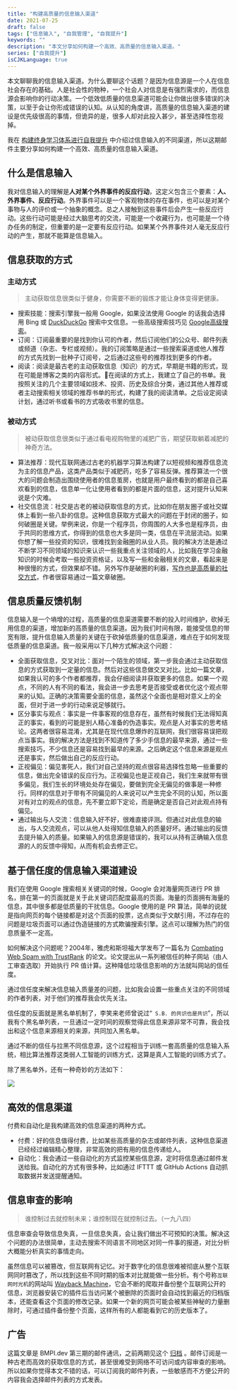 ```yaml
---
title: "构建高质量的信息输入渠道"
date: 2021-07-25
draft: false
tags: ["信息输入", "自我管理", "自我提升"]
keywords: ""
description: "本文分享如何构建一个高效、高质量的信息输入渠道。"
series: ["自我提升"]
isCJKLanguage: true
---
```


本文聊聊我的信息输入渠道。为什么要聊这个话题？是因为信息源是一个人在信息社会存在的基础。人是社会性的物种，一个社会人对信息是有强烈需求的，而信息源会影响你的行动决策。一个低效低质量的信息渠道可能会让你做出很多错误的决策，以至于会让你形成错误的认知。从认知的角度讲，高质量的信息输入渠道的建设是优先级很高的事情，但诡异的是，很多人却对此投入甚少，甚至选择性忽视掉。

我在 [构建终身学习体系进行自我提升](https://www.bmpi.dev/self/build-personal-knowledge-system/#信息输入的不同渠道介绍) 中介绍过信息输入的不同渠道，所以这期邮件主要分享如何构建一个高效、高质量的信息输入渠道。

## 什么是信息输入

我对信息输入的理解是**人对某个外界事件的反应行动**，这定义包含三个要素：**人、外界事件、反应行动**。外界事件可以是一个客观物体的存在事件，也可以是对某个事物与人的评价或一个抽象的概念。总之人接触到这些事件后会产生一些反应行动。这些行动可能是经过大脑思考的交流，可能是一个收藏行为，也可能是一个待办任务的制定，但重要的是一定要有反应行动。如果某个外界事件对人毫无反应行动的产生，那就不能算是信息输入。

## 信息获取的方式

### 主动方式

> 主动获取信息很类似于健身，你需要不断的锻炼才能让身体变得更健康。

- 搜索技能：搜索引擎我一般用 Google，如果没法使用 Google 的话我会选择用 Bing 或 [DuckDuckGo](https://duckduckgo.com/) 搜索中文信息。一些高级搜索技巧见 [Google高级搜索](https://wiki.bmpi.dev/#Google高级搜索)。
- 订阅：订阅最重要的是找到你认可的作者，然后订阅他们的公众号、邮件列表或频道（杂志、专栏或视频）。我的订阅策略是通过一些搜索渠道或他人推荐的方式先找到一批种子订阅号，之后通过这些号的推荐找到更多的作者。
- 阅读：阅读是最古老的主动获取信息（知识）的方式，早期是书籍的形式，现在可能是博客之类的内容形式。在阅读的方式上，我建立了自己的书单。我按照关注的几个主要领域如技术、投资、历史及综合分类，通过其他人推荐或者主动搜索相关领域的推荐书单的形式，构建了我的阅读清单。之后设定阅读计划，通过听书或看书的方式吸收书里的信息。

### 被动方式

> 被动获取信息很类似于通过看电视购物里的减肥广告，期望获取躺着减肥的神奇方法。

- 算法推荐：现代互联网通过古老的机器学习算法构建了以短视频和推荐信息流为主的信息产品，这类产品类似于减肥药，吃多了容易反弹。推荐算法一个很大的问题会制造出围绕使用者的信息茧房，也就是用户最终看到的都是自己喜欢看到的信息，信息单一化让使用者看到的都是片面的信息，这对提升认知来说是个灾难。
- 社交信息流：社交是古老的被动获取信息的方式，比如你在朋友圈子或社交媒体上看到一些八卦的信息。这种信息获取方式最大的问题在于封闭的圈子，如何破圈是关键。举例来说，你是一个程序员，你周围的人大多也是程序员，由于共同的思维方式，你得到的信息也大多是同一类，信息在平流层流动。如果你想了解一些投资的知识，很难找到金融圈的从业人员。我的解决方法是通过不断学习不同领域的知识来认识一些我重点关注领域的人，比如我在学习金融知识的时候会考取一些投资资格证，以及写一些和金融相关的文章，看起来是种很慢的方式，但效果却不错。另外写作是破圈的利器，[写作也是高质量的社交方式](https://www.bmpi.dev/self/build-personal-knowledge-system/#写作的意义)，作者很容易通过一篇文章破圈。

## 信息质量反馈机制

信息输入是一个墒增的过程，高质量的信息渠道需要不断的投入时间维护，砍掉无用信息的渠道，增加新的高质量的信息渠道。因为我们时间有限，能接受信息的带宽有限，提升信息输入质量的关键在于砍掉低质量的信息渠道，难点在于如何发现低质量的信息渠道。我一般采用以下几种方式解决这个问题：

- 全面获取信息，交叉对比：面对一个陌生的领域，第一步我会通过主动获取信息的方式获取到一定量的信息。然后对这些信息做交叉对比。比如一篇文章，如果我认可的多个作者都推荐，我会仔细阅读并获取更多的信息。如果一个观点，不同的人有不同的看法，我会进一步去思考是否接受或者优化这个观点带来的认知。正确的决策需要全面的信息，虽然这个全面也是相对意义上的全面，但对于进一步的行动来说足够就行。
- 区分事实与观点：事实是一件事客观的信息存在，虽然有时候我们无法得知真正的事实，看到的可能是别人精心准备的伪造事实。观点是人对事实的思考结论。这两者很容易混淆，尤其是在现代信息爆炸的互联网，我们很容易误把观点当事实。我的解决方法是找到不知道传了多少手信息的最早来源，通过一些搜索技巧，不少信息还是容易找到最早的来源。之后确定这个信息来源是观点还是事实，然后做出自己的反应行动。
- 正视偏见：偏见害死人，我们对自己坚持的观点很容易选择性忽略一些重要的信息，做出完全错误的反应行为。正视偏见也是正视自己，我们生来就带有很多偏见，我们生长的环境处处存在偏见，要做到完全无偏见的做事是一种修行。同样的信息对于带有不同偏见的人来说可以产生完全不同的认知，所以面对有对立的观点的信息，先不要立即下定论，而是确定是否自己对此观点持有偏见。
- 通过输出与人交流：信息输入好不好，很难直接评测。但通过对此信息的输出，与人交流观点，可以从他人处得知信息输入的质量好坏。通过输出的反馈去提升输入的质量。如果输入的信息源是错误的，我可以从持有正确输入信息源的人的反馈中得知，从而有机会去修正它。

## 基于信任度的信息输入渠道建设

我们在使用 Google 搜索相关关键词的时候，Google 会对海量网页进行 PR 排名，排在第一的页面就是关于此关键词匹配度最高的页面。海量的页面拥有海量的信息，其中很多都是低质量的干扰信息。Google 使用的是 PR 算法，简单的说就是指向网页的每个链接都是对这个页面的投票，这点类似于文献引用，不过存在的问题是垃圾页面可以通过伪造链接的方式欺骗搜索引擎。这点可以理解为热门的信息质量不一定高。

如何解决这个问题呢？2004年，雅虎和斯坦福大学发布了一篇名为 [Combating Web Spam with TrustRank](https://www.vldb.org/conf/2004/RS15P3.PDF) 的论文。论文提出从一系列被信任的种子网站（由人工审查选取）开始执行 PR 值计算。这种降低垃圾信息影响的方法就叫网站的信任度。

通过信任度来解决信息输入质量差的问题，比如我会设置一些重点关注的不同领域的作者列表，对于他们的推荐我会优先关注。

信任度的反面就是黑名单机制了，李笑来老师曾说过“` S.B. 的共识也是共识`”，所以我有个黑名单列表，一旦通过一定时间的观察觉得此信息来源非常不可靠，我会找出和这个信息来源相关的来源，共同加入黑名单。

通过不断的信任与拉黑不同信息源，这个过程相当于训练一套高质量的信息输入系统，相比算法推荐这类弱人工智能的训练方式，这算是真人工智能的训练方式了。

除了黑名单外，还有一种奇妙的方法如下：

![](https://img.bmpi.dev/4f9ec763-d4c0-2930-a92c-8e1657992165.png)

## 高效的信息渠道

付费和自动化是我构建高效的信息渠道的两种方式。

- 付费：好的信息值得付费，比如某些高质量的杂志或邮件列表，这种信息渠道已经经过编辑精心整理，非常高效的把有用的信息传递给人。
- 自动化：我会通过一些自动化的方式监控某些信息源，定时将信息通过邮件发送给我。自动化的方式有很多种，比如通过 IFTTT 或 GitHub Actions 自动抓取数据并发送提醒通知。

## 信息审查的影响

> 谁控制过去就控制未来；谁控制现在就控制过去。（一九八四）

信息审查会导致信息失真，一旦信息失真，会让我们做出不可预知的决策。解决这个问题的办法很简单，主动去搜索不同语言不同地区对同一件事的报道，对比分析大概能分析真实的事情走向。

虽然信息可以被篡改，但互联网有记忆。对于数字化的信息很难被彻底从整个互联网同时篡改了，所以找到这些不同时期的版本对比就能做一些分析。有个号称`互联网时光机`的网站叫 [Wayback Machine](https://archive.org/web/)，它会不断的爬取并备份整个互联网公开的信息，浏览器安装它的插件后当访问某个被删除的页面时会自动找到最近的归档版本，还能查看这个页面的修改记录。如果一个新的网页可能会被某些神秘的力量删除时，可通过插件备份整个页面，这样所有的人都能看到它的历史版本了。

## 广告

这篇文章是 BMPI.dev 第三期的邮件通讯，之前两期见这个 [归档](https://tinyletter.com/i365/archive) 。邮件订阅是一种古老而高效的获取信息的方式，甚至很难受到网络不可访问或内容审查的影响。所以如果你觉得本文不错的话，可以订阅我的邮件列表，一些敏感而不方便公开的内容我会选择邮件列表的方式发表。
